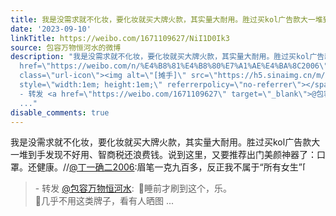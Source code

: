 ```yaml
---
title: 我是没需求就不化妆，要化妆就买大牌火款，其实量大耐用。胜过买kol广告款大一堆到手发现不好用、智商税还浪费钱。说到这里，又要推荐出门美颜神器了：口罩。还...
date: '2023-09-10'
linkTitle: https://weibo.com/1671109627/NiI1D0Ik3
source: 包容万物恒河水的微博
description: "我是没需求就不化妆，要化妆就买大牌火款，其实量大耐用。胜过买kol广告款大一堆到手发现不好用、智商税还浪费钱。说到这里，又要推荐出门美颜神器了：口罩。还健康。//<a
  href=\"https://weibo.com/n/%E4%B8%81%E4%B8%80%E7%A1%AE%E4%BA%8C2006\">@丁一确二2006</a>:眉笔一克九百多，反正我不属于“所有女生”<span
  class=\"url-icon\"><img alt=\"[摊手]\" src=\"https://h5.sinaimg.cn/m/emoticon/icon/default/d_tanshou-fa05d4eacf.png\"
  style=\"width:1em; height:1em;\" referrerpolicy=\"no-referrer\"></span><br><blockquote>
  - 转发 <a href=\"https://weibo.com/1671109627\" target=\"_blank\">@包容万物恒河水</a>: \U0001F53A睡前才刷到这个，乐。<br>\U0001F53A几乎不用这类牌子，看有人晒图
  ..."
disable_comments: true
---
```

我是没需求就不化妆，要化妆就买大牌火款，其实量大耐用。胜过买kol广告款大一堆到手发现不好用、智商税还浪费钱。说到这里，又要推荐出门美颜神器了：口罩。还健康。//<a href="https://weibo.com/n/%E4%B8%81%E4%B8%80%E7%A1%AE%E4%BA%8C2006">@丁一确二2006</a>:眉笔一克九百多，反正我不属于“所有女生”<span class="url-icon"><img alt="[摊手]" src="https://h5.sinaimg.cn/m/emoticon/icon/default/d_tanshou-fa05d4eacf.png" style="width:1em; height:1em;" referrerpolicy="no-referrer"></span><br><blockquote> - 转发 <a href="https://weibo.com/1671109627" target="_blank">@包容万物恒河水</a>: 🔺睡前才刷到这个，乐。<br>🔺几乎不用这类牌子，看有人晒图 ...